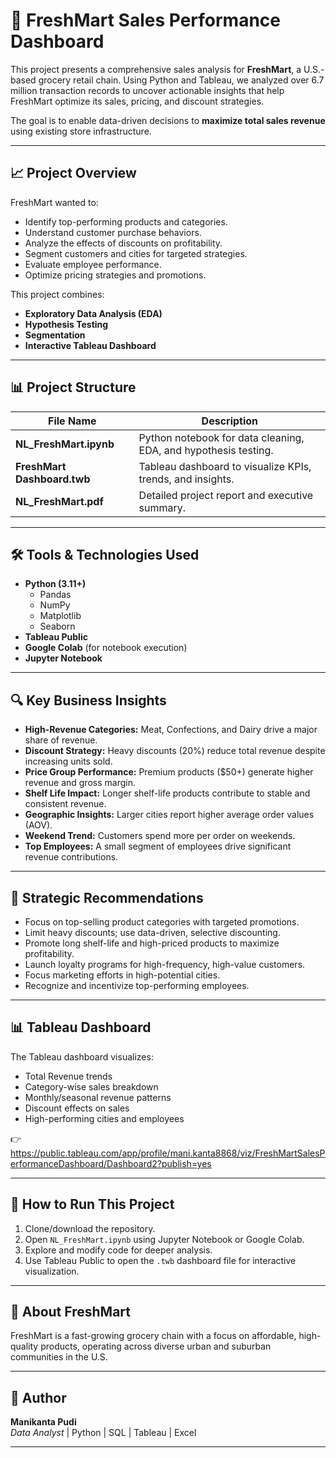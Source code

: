 # 🛒 FreshMart Sales Performance Dashboard

This project presents a comprehensive sales analysis for **FreshMart**, a U.S.-based grocery retail chain. Using Python and Tableau, we analyzed over 6.7 million transaction records to uncover actionable insights that help FreshMart optimize its sales, pricing, and discount strategies.

The goal is to enable data-driven decisions to **maximize total sales revenue** using existing store infrastructure.

---
## 📈 Project Overview

FreshMart wanted to:
- Identify top-performing products and categories.
- Understand customer purchase behaviors.
- Analyze the effects of discounts on profitability.
- Segment customers and cities for targeted strategies.
- Evaluate employee performance.
- Optimize pricing strategies and promotions.

This project combines:
- **Exploratory Data Analysis (EDA)**
- **Hypothesis Testing**
- **Segmentation**
- **Interactive Tableau Dashboard**

---

## 📊 Project Structure

| File Name                   | Description                                |
|-----------------------------|--------------------------------------------|
| **NL_FreshMart.ipynb**      | Python notebook for data cleaning, EDA, and hypothesis testing. |
| **FreshMart Dashboard.twb** | Tableau dashboard to visualize KPIs, trends, and insights. |
| **NL_FreshMart.pdf**        | Detailed project report and executive summary. |

---

## 🛠️ Tools & Technologies Used

- **Python (3.11+)**
  - Pandas
  - NumPy
  - Matplotlib
  - Seaborn
- **Tableau Public**
- **Google Colab** (for notebook execution)
- **Jupyter Notebook**

---

## 🔍 Key Business Insights

- **High-Revenue Categories:** Meat, Confections, and Dairy drive a major share of revenue.
- **Discount Strategy:** Heavy discounts (20%) reduce total revenue despite increasing units sold.
- **Price Group Performance:** Premium products ($50+) generate higher revenue and gross margin.
- **Shelf Life Impact:** Longer shelf-life products contribute to stable and consistent revenue.
- **Geographic Insights:** Larger cities report higher average order values (AOV).
- **Weekend Trend:** Customers spend more per order on weekends.
- **Top Employees:** A small segment of employees drive significant revenue contributions.

---

## 🚀 Strategic Recommendations

- Focus on top-selling product categories with targeted promotions.
- Limit heavy discounts; use data-driven, selective discounting.
- Promote long shelf-life and high-priced products to maximize profitability.
- Launch loyalty programs for high-frequency, high-value customers.
- Focus marketing efforts in high-potential cities.
- Recognize and incentivize top-performing employees.

---

## 📊 Tableau Dashboard

The Tableau dashboard visualizes:
- Total Revenue trends
- Category-wise sales breakdown
- Monthly/seasonal revenue patterns
- Discount effects on sales
- High-performing cities and employees

👉 https://public.tableau.com/app/profile/mani.kanta8868/viz/FreshMartSalesPerformanceDashboard/Dashboard2?publish=yes

---

## 📂 How to Run This Project

1. Clone/download the repository.
2. Open `NL_FreshMart.ipynb` using Jupyter Notebook or Google Colab.
3. Explore and modify code for deeper analysis.
4. Use Tableau Public to open the `.twb` dashboard file for interactive visualization.

---

## 📢 About FreshMart

FreshMart is a fast-growing grocery chain with a focus on affordable, high-quality products, operating across diverse urban and suburban communities in the U.S.

---

## 📌 Author

**Manikanta Pudi**  
*Data Analyst* | Python | SQL | Tableau | Excel

---
